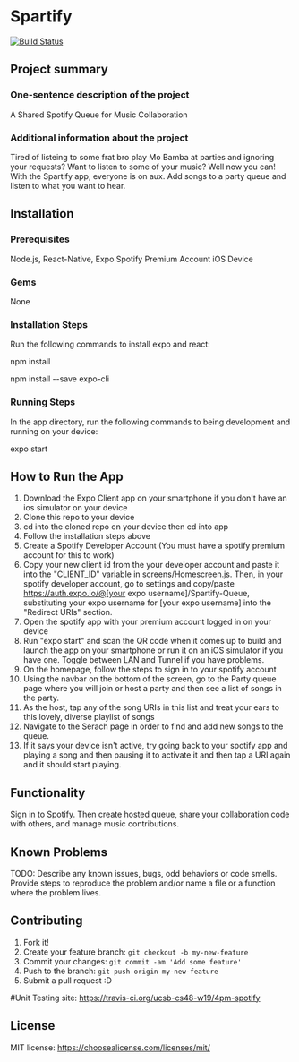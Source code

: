 # Spartify

<a href="https://travis-ci.org/ucsb-cs48-w19/4pm-spotify">
<img src="https://travis-ci.org/ucsb-cs48-w19/4pm-spotify.svg?branch=master" alt="Build Status">
</a>

## Project summary

### One-sentence description of the project

A Shared Spotify Queue for Music Collaboration

### Additional information about the project

Tired of listeing to some frat bro play Mo Bamba at parties and ignoring your requests? Want to listen to some of your music? Well now you can! With the Spartify app, everyone is on aux. Add songs to a party queue and listen to what you want to hear.


## Installation

### Prerequisites

Node.js,
React-Native,
Expo
Spotify Premium Account
iOS Device

### Gems

None

### Installation Steps

Run the following commands to install expo and react:

npm install

npm install --save expo-cli

### Running Steps

In the app directory, run the following commands to being development and running on your device:

expo start

## How to Run the App

1) Download the Expo Client app on your smartphone if you don't have an ios simulator on your device
2) Clone this repo to your device
3) cd into the cloned repo on your device then cd into app
4) Follow the installation steps above
5) Create a Spotify Developer Account (You must have a spotify premium account for this to work)
6) Copy your new client id from the your developer account and paste it into the "CLIENT_ID" variable in 
   screens/Homescreen.js.  Then, in your spotify developer account, go to settings and copy/paste https://auth.expo.io/@[your expo username]/Spartify-Queue, substituting your expo username for [your expo username]
   into the "Redirect URIs" section.
9) Open the spotify app with your premium account logged in on your device 
10) Run "expo start" and scan the QR code when it comes up to build and launch the app on your smartphone or run it on an iOS simulator if you have one. Toggle between LAN and Tunnel if you have problems.
11) On the homepage, follow the steps to sign in to your spotify account
12) Using the navbar on the bottom of the screen, go to the Party queue page where you will join or host a party and then see a list of songs in the party.
13) As the host, tap any of the song URIs in this list and treat your ears to this lovely, diverse playlist of songs
14) Navigate to the Serach page in order to find and add new songs to the queue.
14) If it says your device isn't active, try going back to your spotify app and playing a song and then pausing it to activate it and then tap a URI again and it should start playing.

## Functionality

Sign in to Spotify. Then create hosted queue, share your collaboration code with others, and manage music contributions. 

## Known Problems

TODO: Describe any known issues, bugs, odd behaviors or code smells. 
Provide steps to reproduce the problem and/or name a file or a function where the problem lives.


## Contributing
1. Fork it!
2. Create your feature branch: `git checkout -b my-new-feature`
3. Commit your changes: `git commit -am 'Add some feature'`
4. Push to the branch: `git push origin my-new-feature`
5. Submit a pull request :D

#Unit Testing
site: https://travis-ci.org/ucsb-cs48-w19/4pm-spotify


## License

MIT license: <https://choosealicense.com/licenses/mit/>
